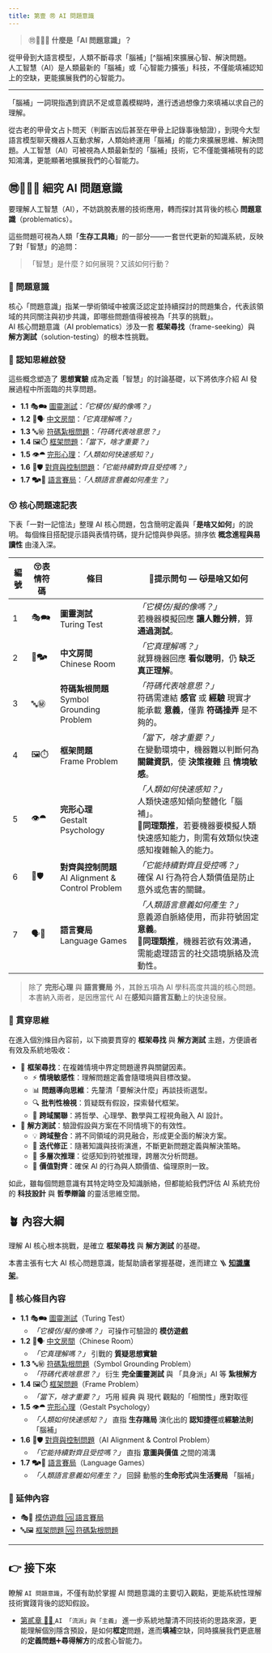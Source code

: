 ```yaml
---
title: 第壹 ㉄ AI 問題意識
---
```


> ㉄🤷🏻‍♀️ **什麼是「AI 問題意識」？**

從甲骨到大語言模型，人類不斷尋求「腦補」[^腦補]來擴展心智、解決問題。  
人工智慧（AI）是人類最新的「腦補」或「心智能力擴張」科技，不僅能填補認知上的空缺，更能擴展我們的心智能力。

***
[^bignote]: 「腦補」中文網絡語，當今語用意義指人們資訊不足或意義模糊時推測、想像並填補「資訊落差」以完成自己的理解，暗指是「個人解讀與猜測」，帶有幽默、質疑或諷刺的意味。該詞原意有一說是源自日語的「脳内補正」（nōnai hosei）或「脳内補完」（nōnai hokan），因此突顯的是主觀判斷的填補。總之，「腦補」從最初特指日本動漫領域的幻想行為，逐漸演變成更廣泛的、描述人們如何透過想像來理解、詮釋甚至建構資訊的現象。

「腦補」一詞現指遇到資訊不足或意義模糊時，進行透過想像力來填補以求自己的理解。

從古老的甲骨文占卜問天（判斷吉凶后甚至在甲骨上記錄事後驗證），到現今大型語言模型聊天機器人互動求解，人類始終運用「腦補」的能力來擴展思維、解決問題。人工智慧（AI）可被視為人類最新型的「腦補」技術，它不僅能彌補現有的認知鴻溝，更能顯著地擴展我們的心智能力。

## ㉄🤷🏻‍♀️ 細究 AI 問題意識

要理解人工智慧（AI），不妨跳脫表層的技術應用，轉而探討其背後的核心 **問題意識**（problematics）。  

這些問題可視為人類「**生存工具箱**」的一部分——一套世代更新的知識系統，反映了對「智慧」的追問：  

> 「智慧」是什麼？如何展現？又該如何行動？

### 🧐 問題意識

核心「問題意識」指某一學術領域中被廣泛認定並持續探討的問題集合，代表該領域的共同關注與初步共識，即哪些問題值得被視為「共享的挑戰」。  
AI 核心問題意識（AI problematics）涉及一套 **框架尋找**（frame-seeking）與 **解方測試**（solution-testing）的根本性挑戰。

### 🤔 認知思維啟發

這些概念塑造了 **思想實驗** 成為定義「智慧」的討論基礎，以下將依序介紹 AI 發展過程中所面臨的共享問題。

* **1.1** 🎭🗪 [圖靈測試](01-01-Turing_Test.zh-hant)：_「它模仿/擬的像嗎？」_
* **1.2** 🧱🗣️ [中文房間](01-02-Chinese_Room.zh-hant)：_「它真理解嗎？」_
* **1.3** 🔤㊙️ [符碼紮根問題](01-03-Symbol_Grounding_Problem.zh-hant)：_「符碼代表啥意思？」_
* **1.4** 🖼️⏱️ [框架問題](01-04-Frame_Problem.zh-hant)：_「當下，啥才重要？」_
* **1.5** 👁️⯊ [完形心理](01-05-Gestalt_Psychology.zh-hant)：_「人類如何快速感知？」_
* **1.6** 🎯🛡️ [對齊與控制問題](01-06-AI_Alignment_Control_Problem.zh-hant)：_「它能持續對齊且受控嗎？」_
* **1.7** 🗫🎲 [語言賽局](01-07-Language_Games.zh-hant)：_「人類語言意義如何產生？」_

### 😚 核心問題速記表

下表「一對一記憶法」整理 AI 核心問題，包含簡明定義與「**是啥又如何**」的說明。 
每個條目搭配提示語與表情符碼，提升記憶與參與感。排序依 **概念進程與易讀性** 由淺入深。

| 編號  | 😚表情符碼 | 條目                                            | 🤔提示問句 — 😽是啥又如何                                                                     |
| --- | ------ | --------------------------------------------- | ------------------------------------------------------------------------------------ |
| 1   | 🎭🗪   | **圖靈測試**<br>Turing Test                       | _「它模仿/擬的像嗎？」_<br>若機器模擬回應 **讓人難分辨**，算 **通過測試**。                                       |
| 2   | 🧱🗫   | **中文房間**<br>Chinese Room                      | _「它真理解嗎？」_<br>就算機器回應 **看似聰明**，仍 **缺乏真正理解**。                                          |
| 3   | 🔤㊙    | **符碼紮根問題**<br>Symbol Grounding Problem        | _「符碼代表啥意思？」_<br>符碼需連結 **感官** 或 **經驗** 現實才能承載 **意義**，僅靠 **符碼操弄** 是不夠的。                |
| 4   | 🖼️⏱️  | **框架問題**<br>Frame Problem                     | _「當下，啥才重要？」_<br>在變動環境中，機器難以判斷何為 **關鍵資訊**，使 **決策複雜** 且 **情境敏感**。                      |
| 5   | 👁️⯊   | **完形心理**<br>Gestalt Psychology                | _「人類如何快速感知？」_<br>人類快速感知傾向整體化「腦補」。<br>🤔**同理類推**，若要機器要模擬人類快速感知能力，則需有效類似快速感知複雜輸入的能力。   |
| 6   | 🎯🛡️  | **對齊與控制問題**<br>AI Alignment & Control Problem | _「它能持續對齊且受控嗎？」_<br>確保 AI 行為符合人類價值是防止意外或危害的關鍵。                                        |
| 7   | 🗣️🎲  | **語言賽局**<br>Language Games                    | _「人類語言意義如何產生？」_<br>意義源自脈絡使用，而非符號固定 **意義**。<br>🤔**同理類推**，機器若欲有效溝通，需能處理語言的社交語境脈絡及流動性。 |

> 除了 **完形心理** 與 **語言賽局** 外，其餘五項為 AI 學科高度共識的核心問題。本書納入兩者，是因應當代 AI 在**感知**與**語言互動**上的快速發展。

### 🎏 貫穿思維

在進入個別條目內容前，以下摘要貫穿的 **框架尋找** 與 **解方測試** 主題，方便讀者有效及系統地吸收：

- 🧭 **框架尋找**：在複雜情境中界定問題邊界與關鍵因素。  
	- ⚡ **情境敏感性**：理解問題定義會隨環境與目標改變。  
	- 📊 **問題導向思維**：先釐清「要解決什麼」再談技術選型。  
	- 🔍 **批判性檢視**：質疑既有假設，探索替代框架。  
	- 🧩 **跨域關聯**：將哲學、心理學、數學與工程視角融入 AI 設計。  
- 🧪 **解方測試**：驗證假設與方案在不同情境下的有效性。  
	- 💡 **跨域整合**：將不同領域的洞見融合，形成更全面的解決方案。
	- 🔄 **迭代修正**：隨著知識與技術演進，不斷更新問題定義與解決策略。  
	- 🧠 **多層次推理**：從感知到符號推理，跨層次分析問題。  
	- 🤝 **價值對齊**：確保 AI 的行為與人類價值、倫理原則一致。

如此，雖每個問題意識有其特定時空及知識脈絡，但都能給我們評估 AI 系統充份的 **科技設計** 與 **哲學辯論** 的靈活思維空間。
## 🪴 內容大綱

理解 AI 核心根本挑戰，是確立 **框架尋找** 與 **解方測試** 的基礎。  

本書主張有七大 AI 核心問題意識，能幫助讀者掌握基礎，進而建立 🪜 **[知識鷹架](notes-action.zh-hant)**。

### 🌰 核心條目內容

* **1.1** 🎭🗪 [圖靈測試](01-01-Turing_Test.zh-hant)（Turing Test） 
	* _「它模仿/擬的像嗎？」_ 可操作可驗證的 **模仿遊戲**
* **1.2** 🧱🗣️ [中文房間](01-02-Chinese_Room.zh-hant)（Chinese Room）  
	* _「它真理解嗎？」_ 引戰的 **質疑思想實驗**
* **1.3** 🔤㊙️ [符碼紮根問題](01-03-Symbol_Grounding_Problem.zh-hant)（Symbol Grounding Problem）  
	* _「符碼代表啥意思？」_ 衍生 **完全圖靈測試** 與 「具身派」AI 等 **紮根解方**
* **1.4** 🖼️⏱️ [框架問題](01-04-Frame_Problem.zh-hant)（Frame Problem）  
	* _「當下，啥才重要？」_ 巧用 經典 與 現代 觀點的「相關性」應對取徑
* **1.5** 👁️⯊ [完形心理](01-05-Gestalt_Psychology.zh-hant)（Gestalt Psychology）  
	* _「人類如何快速感知？」_ 直指 **生存賭局** 演化出的 **認知捷徑**或**經驗法則** 「腦補」
* **1.6** 🎯🛡️ [對齊與控制問題](01-06-AI_Alignment_Control_Problem.zh-hant)（AI Alignment & Control Problem）  
	* _「它能持續對齊且受控嗎？」_ 直指 **意圖與價值** 之間的鴻溝
* **1.7** 🗫🎲 [語言賽局](01-07-Language_Games.zh-hant)（Language Games）  
	* _「人類語言意義如何產生？」_ 回歸 動態的**生命形式**與**生活賽局** 「腦補」

### 🎋 延伸內容

* 🎭🎲 [模仿遊戲 🆚 語言賽局](01v07-Imitation_Game_vs_Language_Games.zh-hant)  
* 🔤🖼️ [框架問題 🆚 符碼紮根問題](01v03-Frame_Problem_vs_Symbol_Grounding_Problem.zh-hant)  

***

## 👉 接下來

瞭解 `AI 問題意識`，不僅有助於掌握 AI 問題意識的主要切入觀點，更能系統性理解技術實踐背後的認知假設。

* [第貳章 🎏🏮 ](02----schools_paradigms.zh-hant) `AI 「流派」與「主義」` 進一步系統地釐清不同技術的思路來源，更能理解個別隱含預設，是如何**框定**問題，進而**填補**空缺，同時擴展我們更底層的**定義問題**➕**尋得解方**的成套心智能力。
